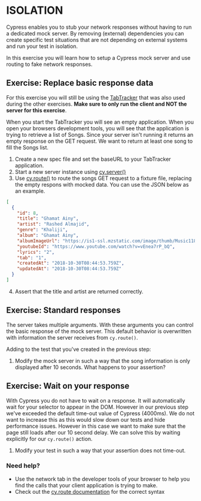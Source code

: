 # ISOLATION

Cypress enables you to stub your network responses without having to run a dedicated mock server.
By removing (external) dependencies you can create specific test situations that are not depending on external systems and run your test in isolation.

In this exercise you will learn how to setup a Cypress mock server and use routing to fake network responses. 

## Exercise: Replace basic response data
For this exercise you will still be using the [TabTracker](https://github.com/codyseibert/tab-tracker/) that was also used during the other exercises. **Make sure to only run the client and NOT the server for this exercise**. 
 
When you start the TabTracker you will see an empty application. When you open your browsers development tools, you will see that the application is trying to retrieve a list of Songs. Since your server isn't running it returns an empty response on the GET request. We want to return at least one song to fill the Songs list. 

1. Create a new spec file and set the baseURL to your TabTracker application.
2. Start a new server instance using [cy.server()](https://docs.cypress.io/api/commands/server.html)
3. Use [cy.route()](https://docs.cypress.io/api/commands/route.html) to route the songs GET request to a fixture file, replacing the empty respons with mocked data. You can use the JSON below as an example.
```json
[
  {
    "id": 8,
    "title": "Ghamat Ainy",
    "artist": "Rashed Almajid",
    "genre": "Khaliji",
    "album": "Ghamat Ainy",
    "albumImageUrl": "https://is1-ssl.mzstatic.com/image/thumb/Music118/v4/d5/4a/aa/d54aaac4-f2d5-c2a8-7076-3d2b88b31202/939412.jpg/626x0w.jpg",
    "youtubeId": "https://www.youtube.com/watch?v=vEnea7rP_bQ",
    "lyrics": "2",
    "tab": "1",
    "createdAt": "2018-10-30T08:44:53.759Z",
    "updatedAt": "2018-10-30T08:44:53.759Z"
  }
]
```
4. Assert that the title and artist are returned correctly.

## Exercise: Standard responses
The server takes multiple arguments. With these arguments you can control the basic response of the mock server. This default behavior is overwritten with information the server receives from `cy.route()`.

Adding to the test that you've created in the previous step:
1. Modify the mock server in such a way that the song information is only displayed after 10 seconds. What happens to your assertion?

## Exercise: Wait on your response
With Cypress you do not have to wait on a response. It will automatically wait for your selector to appear in the DOM. However in our previous step we've exceeded the default time-out value of Cypress (4000ms). We do not want to increase this as this would slow down our tests and hide performance issues. However in this case we want to make sure that the page still loads after our 10 second delay. We can solve this by waiting explicitly for our `cy.route()` action. 

1. Modify your test in such a way that your assertion does not time-out.

### Need help?
* Use the network tab in the developer tools of your browser to help you find the calls that your client application is trying to make.
* Check out the [cy.route documentation](https://docs.cypress.io/api/commands/route.html#) for the correct syntax

